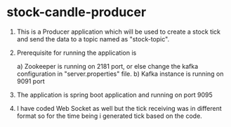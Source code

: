 # stock-candle-producer

1. This is a Producer application which will be used to create a stock tick and send the data to a topic named as "stock-topic".
2. Prerequisite for running the application is

    a) Zookeeper is running on 2181 port, or else change the kafka configuration in "server.properties" file.
    b) Kafka instance is running on 9091 port
    
3. The application is spring boot application and running on port 9095
4. I have coded Web Socket as well but the tick receiving was in different format so for the time being i generated tick based on the code.
